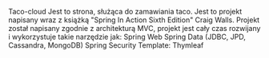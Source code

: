 Taco-cloud
Jest to strona, służąca do zamawiania taco. Jest to projekt napisany wraz z książką "Spring In Action Sixth Edition" Craig Walls.
Projekt został napisany zgodnie z architekturą MVC, projekt jest cały czas rozwijany i wykorzystuje takie narzędzie jak:
Spring Web
Spring Data (JDBC, JPD, Cassandra, MongoDB)
Spring Security
Template: Thymleaf
